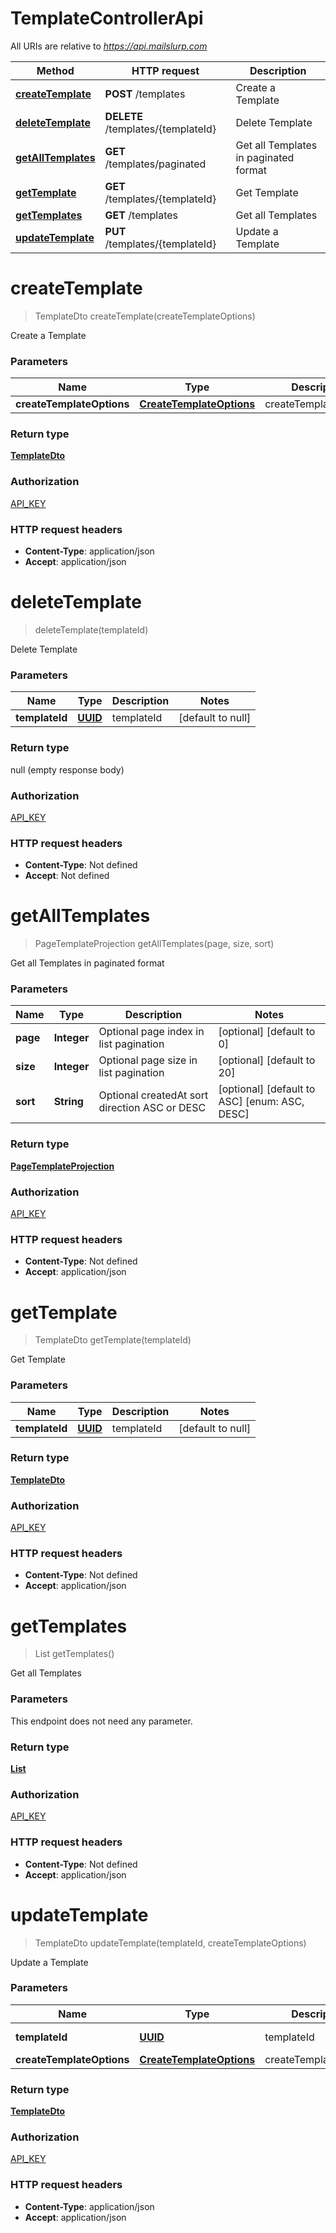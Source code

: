 # TemplateControllerApi

All URIs are relative to *https://api.mailslurp.com*

Method | HTTP request | Description
------------- | ------------- | -------------
[**createTemplate**](TemplateControllerApi#createTemplate) | **POST** /templates | Create a Template
[**deleteTemplate**](TemplateControllerApi#deleteTemplate) | **DELETE** /templates/{templateId} | Delete Template
[**getAllTemplates**](TemplateControllerApi#getAllTemplates) | **GET** /templates/paginated | Get all Templates in paginated format
[**getTemplate**](TemplateControllerApi#getTemplate) | **GET** /templates/{templateId} | Get Template
[**getTemplates**](TemplateControllerApi#getTemplates) | **GET** /templates | Get all Templates
[**updateTemplate**](TemplateControllerApi#updateTemplate) | **PUT** /templates/{templateId} | Update a Template


<a name="createTemplate"></a>
# **createTemplate**
> TemplateDto createTemplate(createTemplateOptions)

Create a Template

### Parameters

Name | Type | Description  | Notes
------------- | ------------- | ------------- | -------------
 **createTemplateOptions** | [**CreateTemplateOptions**](../Models/CreateTemplateOptions)| createTemplateOptions |

### Return type

[**TemplateDto**](../Models/TemplateDto)

### Authorization

[API_KEY](../README#API_KEY)

### HTTP request headers

- **Content-Type**: application/json
- **Accept**: application/json

<a name="deleteTemplate"></a>
# **deleteTemplate**
> deleteTemplate(templateId)

Delete Template

### Parameters

Name | Type | Description  | Notes
------------- | ------------- | ------------- | -------------
 **templateId** | [**UUID**](../Models/)| templateId | [default to null]

### Return type

null (empty response body)

### Authorization

[API_KEY](../README#API_KEY)

### HTTP request headers

- **Content-Type**: Not defined
- **Accept**: Not defined

<a name="getAllTemplates"></a>
# **getAllTemplates**
> PageTemplateProjection getAllTemplates(page, size, sort)

Get all Templates in paginated format

### Parameters

Name | Type | Description  | Notes
------------- | ------------- | ------------- | -------------
 **page** | **Integer**| Optional page index in list pagination | [optional] [default to 0]
 **size** | **Integer**| Optional page size in list pagination | [optional] [default to 20]
 **sort** | **String**| Optional createdAt sort direction ASC or DESC | [optional] [default to ASC] [enum: ASC, DESC]

### Return type

[**PageTemplateProjection**](../Models/PageTemplateProjection)

### Authorization

[API_KEY](../README#API_KEY)

### HTTP request headers

- **Content-Type**: Not defined
- **Accept**: application/json

<a name="getTemplate"></a>
# **getTemplate**
> TemplateDto getTemplate(templateId)

Get Template

### Parameters

Name | Type | Description  | Notes
------------- | ------------- | ------------- | -------------
 **templateId** | [**UUID**](../Models/)| templateId | [default to null]

### Return type

[**TemplateDto**](../Models/TemplateDto)

### Authorization

[API_KEY](../README#API_KEY)

### HTTP request headers

- **Content-Type**: Not defined
- **Accept**: application/json

<a name="getTemplates"></a>
# **getTemplates**
> List getTemplates()

Get all Templates

### Parameters
This endpoint does not need any parameter.

### Return type

[**List**](../Models/TemplateProjection)

### Authorization

[API_KEY](../README#API_KEY)

### HTTP request headers

- **Content-Type**: Not defined
- **Accept**: application/json

<a name="updateTemplate"></a>
# **updateTemplate**
> TemplateDto updateTemplate(templateId, createTemplateOptions)

Update a Template

### Parameters

Name | Type | Description  | Notes
------------- | ------------- | ------------- | -------------
 **templateId** | [**UUID**](../Models/)| templateId | [default to null]
 **createTemplateOptions** | [**CreateTemplateOptions**](../Models/CreateTemplateOptions)| createTemplateOptions |

### Return type

[**TemplateDto**](../Models/TemplateDto)

### Authorization

[API_KEY](../README#API_KEY)

### HTTP request headers

- **Content-Type**: application/json
- **Accept**: application/json

